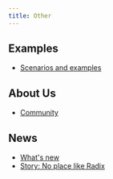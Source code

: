 ```yaml
---
title: Other
---
```


## Examples

* [Scenarios and examples](./scenarios/)

## About Us

* [Community](./community/)

## News

* [What's new](./release/)
* [Story: No place like Radix](./loop-story/)
